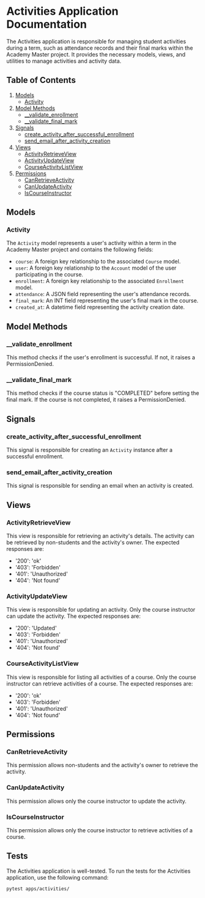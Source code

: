 # Activities Application Documentation

The Activities application is responsible for managing student activities during a term, such as attendance records and their final marks within the Academy Master project. It provides the necessary models, views, and utilities to manage activities and activity data.

## Table of Contents

1. [Models](#models)
    - [Activity](#activity)
2. [Model Methods](#modelmethods)
    - [__validate_enrollment](#__validate_enrollment)
    - [__validate_final_mark](#__validate_final_mark)
3. [Signals](#signals)
    - [create_activity_after_successful_enrollment](#create_activity_after_successful_enrollment)
    - [send_email_after_activity_creation](#send_email_after_activity_creation)
4. [Views](#views)
    - [ActivityRetrieveView](#activityretrieveview)
    - [ActivityUpdateView](#activityupdateview)
    - [CourseActivityListView](#courseactivitylistview)
5. [Permissions](#permissions)
    - [CanRetrieveActivity](#canretrieveactivity)
    - [CanUpdateActivity](#canupdateactivity)
    - [IsCourseInstructor](#iscourseinstructor)

## Models

### Activity

The `Activity` model represents a user's activity within a term in the Academy Master project and contains the following fields:

- `course`: A foreign key relationship to the associated `Course` model.
- `user`: A foreign key relationship to the `Account` model of the user participating in the course.
- `enrollment`: A foreign key relationship to the associated `Enrollment` model.
- `attendance`: A JSON field representing the user's attendance records.
- `final_mark`: An INT field representing the user's final mark in the course.
- `created_at`: A datetime field representing the activity creation date.

## Model Methods

### __validate_enrollment

This method checks if the user's enrollment is successful. If not, it raises a PermissionDenied.

### __validate_final_mark

This method checks if the course status is "COMPLETED" before setting the final mark. If the course is not completed, it raises a PermissionDenied.

## Signals

### create_activity_after_successful_enrollment

This signal is responsible for creating an `Activity` instance after a successful enrollment.

### send_email_after_activity_creation

This signal is responsible for sending an email when an activity is created.

## Views

### ActivityRetrieveView

This view is responsible for retrieving an activity's details. The activity can be retrieved by non-students and the activity's owner. The expected responses are:

- '200': 'ok'
- '403': 'Forbidden'
- '401': 'Unauthorized'
- '404': 'Not found'

### ActivityUpdateView

This view is responsible for updating an activity. Only the course instructor can update the activity. The expected responses are:

- '200': 'Updated'
- '403': 'Forbidden'
- '401': 'Unauthorized'
- '404': 'Not found'

### CourseActivityListView

This view is responsible for listing all activities of a course. Only the course instructor can retrieve activities of a course. The expected responses are:

- '200': 'ok'
- '403': 'Forbidden'
- '401': 'Unauthorized'
- '404': 'Not found'

## Permissions

### CanRetrieveActivity

This permission allows non-students and the activity's owner to retrieve the activity.

### CanUpdateActivity

This permission allows only the course instructor to update the activity.

### IsCourseInstructor

This permission allows only the course instructor to retrieve activities of a course.

## Tests

The Activities application is well-tested. To run the tests for the Activities application, use the following command:

```
pytest apps/activities/
```